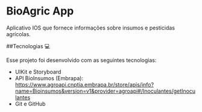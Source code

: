 # BioAgric App

Aplicativo IOS que fornece informações sobre insumos e pesticidas agrícolas.

##Tecnologias 💻

Esse projeto foi desenvolvido com as seguintes tecnologias:

- UIKit e Storyboard
- API BioInsumos (Embrapa): https://www.agroapi.cnptia.embrapa.br/store/apis/info?name=Bioinsumos&version=v1&provider=agroapi#/Inoculantes/getInoculantes
- Git e GitHub
